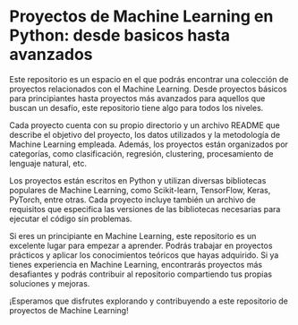 # Proyectos de Machine Learning en Python: desde basicos hasta avanzados

Este repositorio es un espacio en el que podrás encontrar una colección de proyectos relacionados con el Machine Learning. Desde proyectos básicos para principiantes hasta proyectos más avanzados para aquellos que buscan un desafío, este repositorio tiene algo para todos los niveles.

Cada proyecto cuenta con su propio directorio y un archivo README que describe el objetivo del proyecto, los datos utilizados y la metodología de Machine Learning empleada. Además, los proyectos están organizados por categorías, como clasificación, regresión, clustering, procesamiento de lenguaje natural, etc.

Los proyectos están escritos en Python y utilizan diversas bibliotecas populares de Machine Learning, como Scikit-learn, TensorFlow, Keras, PyTorch, entre otras. Cada proyecto incluye también un archivo de requisitos que especifica las versiones de las bibliotecas necesarias para ejecutar el código sin problemas.

Si eres un principiante en Machine Learning, este repositorio es un excelente lugar para empezar a aprender. Podrás trabajar en proyectos prácticos y aplicar los conocimientos teóricos que hayas adquirido. Si ya tienes experiencia en Machine Learning, encontrarás proyectos más desafiantes y podrás contribuir al repositorio compartiendo tus propias soluciones y mejoras.

¡Esperamos que disfrutes explorando y contribuyendo a este repositorio de proyectos de Machine Learning!
